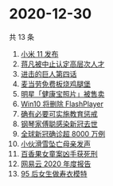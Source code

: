 # 2020-12-30

共 13 条

<!-- BEGIN ZHIHUSEARCH -->
<!-- 最后更新时间 Wed Dec 30 2020 11:19:51 GMT+0800 (CST) -->
1. [小米 11 发布](https://www.zhihu.com/search?q=小米11)
1. [蒋凡被中止认定高层次人才](https://www.zhihu.com/search?q=蒋凡)
1. [进击的巨人第四话](https://www.zhihu.com/search?q=进击的巨人)
1. [麦当劳免费板烧鸡腿堡](https://www.zhihu.com/search?q=麦当劳)
1. [明星「健康宝照片」被售卖](https://www.zhihu.com/search?q=健康宝明星)
1. [Win10 将删除 FlashPlayer](https://www.zhihu.com/search?q=flash)
1. [确有必要可实施教育惩戒](https://www.zhihu.com/search?q=教育惩戒)
1. [钢琴家傅聪感染新冠去世](https://www.zhihu.com/search?q=傅聪去世)
1. [全球新冠确诊超 8000 万例](https://www.zhihu.com/search?q=全球新冠确诊)
1. [小伙滑雪坠亡母亲发声](https://www.zhihu.com/search?q=滑雪坠亡)
1. [百香果女童案凶手获死刑](https://www.zhihu.com/search?q=百香果女童)
1. [网易云 2020 年度报告](https://www.zhihu.com/search?q=网易云)
1. [95 后女生做寿衣模特](https://www.zhihu.com/search?q=寿衣模特)
<!-- END ZHIHUSEARCH -->

